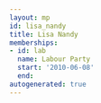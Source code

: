 ```yaml
---
layout: mp
id: lisa_nandy
title: Lisa Nandy
memberships:
- id: lab
  name: Labour Party
  start: '2010-06-08'
  end: 
autogenerated: true
---
```

